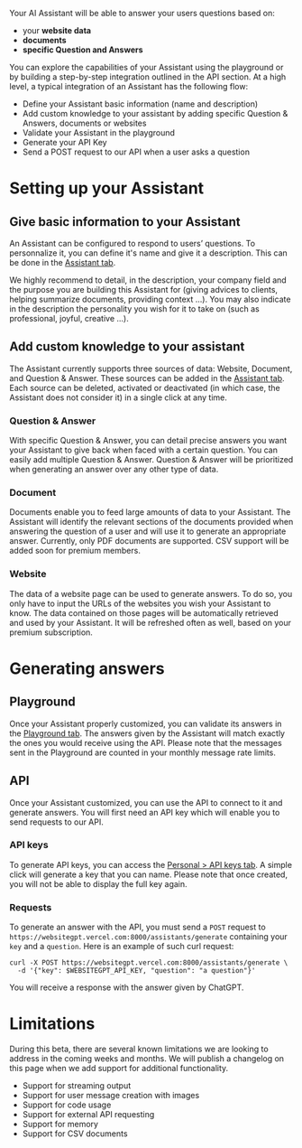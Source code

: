 Your AI Assistant will be able to answer your users questions based on:
- your **website data**
- **documents**
- **specific Question and Answers**

You can explore the capabilities of your Assistant using the playground or by building a step-by-step integration outlined in the API section. At a high level, a typical integration of an Assistant has the following flow:

- Define your Assistant basic information (name and description)
- Add custom knowledge to your assistant by adding specific Question & Answers, documents or websites
- Validate your Assistant in the playground
- Generate your API Key
- Send a POST request to our API when a user asks a question

# Setting up your Assistant

## Give basic information to your Assistant

An Assistant can be configured to respond to users’ questions. To personnalize it, you can define it's name and give it a description. This can be done in the [Assistant tab](/app/assistant).

We highly recommend to detail, in the description, your company field and the purpose you are building this Assistant for (giving advices to clients, helping summarize documents, providing context ...). You may also indicate in the description the personality you wish for it to take on (such as professional, joyful, creative ...).


## Add custom knowledge to your assistant

The Assistant currently supports three sources of data: Website, Document, and Question & Answer. These sources can be added in the [Assistant tab](/app/assistant). Each source can be deleted, activated or deactivated (in which case, the Assistant does not consider it) in a single click at any time.

### Question & Answer

With specific Question & Answer, you can detail precise answers you want your Assistant to give back when faced with a certain question. You can easily add multiple Question & Answer. Question & Answer will be prioritized when generating an answer over any other type of data.


### Document

Documents enable you to feed large amounts of data to your Assistant. The Assistant will identify the relevant sections of the documents provided when answering the question of a user and will use it to generate an appropriate answer. Currently, only PDF documents are supported. CSV support will be added soon for premium members. 


### Website

The data of a website page can be used to generate answers. To do so, you only have to input the URLs of the websites you wish your Assistant to know. The data contained on those pages will be automatically retrieved and used by your Assistant. It will be refreshed often as well, based on your premium subscription.

# Generating answers

## Playground

Once your Assistant properly customized, you can validate its answers in the [Playground tab](/app/playground). The answers given by the Assistant will match exactly the ones you would receive using the API. Please note that the messages sent in the Playground are counted in your monthly message rate limits.

## API

Once your Assistant customized, you can use the API to connect to it and generate answers. You will first need an API key which will enable you to send requests to our API.

### API keys

To generate API keys, you can access the [Personal > API keys tab](/app/keys). A simple click will generate a key that you can name. Please note that once created, you will not be able to display the full key again.

### Requests

To generate an answer with the API, you must send a `POST` request to `https://websitegpt.vercel.com:8000/assistants/generate` containing your `key` and a `question`. Here is an example of such curl request:

```curl
curl -X POST https://websitegpt.vercel.com:8000/assistants/generate \
  -d '{"key": $WEBSITEGPT_API_KEY, "question": "a question"}'
```

You will receive a response with the answer given by ChatGPT.

# Limitations

During this beta, there are several known limitations we are looking to address in the coming weeks and months. We will publish a changelog on this page when we add support for additional functionality.

- Support for streaming output
- Support for user message creation with images
- Support for code usage
- Support for external API requesting
- Support for memory
- Support for CSV documents